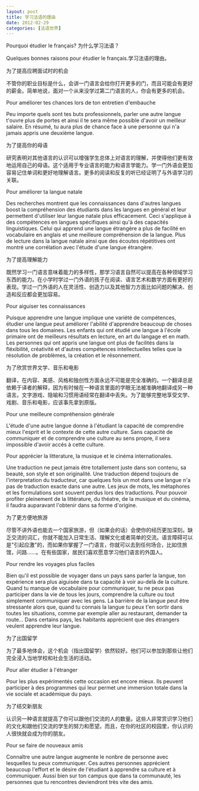 ```yaml
---
layout: post
title: 学习法语的理由
date: 2012-02-29
categories: [法语世界]  
---
```


Pourquoi étudier le français? 为什么学习法语？

Quelques bonnes raisons pour étudier le français.学习法语的理由。

为了提高应聘面试时的机会

不管你的职业目标是什么，会讲一门语言会给你打开更多的门，而且可能会有更好的薪金。简单地说，面对一个从来没学过第二门语言的人，你会有更多的机会。

Pour améliorer tes chances lors de ton entretien d'embauche

Peu importe quels sont tes buts professionnels, parler une autre langue t'ouvre plus de portes et ainsi il te sera même possible d'avoir un meilleur salaire. En résumé, tu aura plus de chance face à une personne qui n'a jamais appris une deuxième langue.

为了提高你的母语

研究表明对其他语言的认识可以增强学生总体上对语言的理解，并使得他们更有效地运用自己的母语。这个适用于专业语言的能力和语言学能力。学一门外语会更加容易记住单词和更好地理解语言。更多的阅读和反复的听已经证明了与外语学习的关联。

Pour améliorer ta langue natale

Des recherches montrent que les connaissances dans d'autres langues boost la compréhension des étudiants dans les langues en général et leur permettent d'utiliser leur langue natale plus efficacement. Ceci s'applique à des compétences en langues spécifiques ainsi qu'à des capacités linguistiques. Celui qui apprend une langue étrangère a plus de facilité en vocabulaire en anglais et une meilleure compréhension de la langue. Plus de lecture dans la langue natale ainsi que des écoutes répétitives ont montré une corrélation avec l'étude d'une langue étrangère.

为了提高理解能力

既然学习一门语言意味着能力的多样性，那学习语言自然可以提高在各种领域学习东西的能力。在小学时学过一门外语的孩子在阅读、语言艺术和数学方面有更好的表现。学过一门外语的人在灵活性、创造力以及其他智力方面比如问题的解决、创造和反应都会更加容易。

Pour aiguiser tes connaissances

Puisque apprendre une langue implique une variété de compétences, étudier une langue peut améliorer l'abilité d'apprendre beaucoup de choses dans tous les domaines. Les enfants qui ont étudié une langue à l'école primaire ont de meilleurs résultats en lecture, en art du langage et en math. Les personnes qui ont appris une langue ont plus de facilités dans la fléxibilité, créativité et d'autres compétences intellectuelles telles que la résolution de problèmes, la création et le résonnement.

为了欣赏世界文学、音乐和电影

翻译，在内容、美感、风格和独创性方面永远不可能是完全准确的。一个翻译总是依赖于译者的解释，因为有时候在一种语言里面的字眼无法被准确地翻译成另一种语言。文字游戏、隐喻和习惯用语经常在翻译中丢失。为了能够完整地享受文学、戏剧、音乐和电影，应该事先拿到原版。

Pour une meilleure compréhension générale

L'étude d'une autre langue donne à l'étudiant la capacité de comprendre mieux l'esprit et le contexte de cette autre culture. Sans capacité de communiquer et de comprendre une culture au sens propre, il sera impossible d'avoir accés à cette culture.

Pour apprécier la litterature, la musique et le cinéma internationales.

Une traduction ne peut jamais être totallement juste dans son contenu, sa beauté, son style et son originalité. Une traduction dépend toujours de l'interpretation du traducteur, car quelques fois un mot dans une langue n'a pas de traduction exacte dans une autre. Les jeux de mots, les métaphores et les formulations sont souvent perdus lors des traductions. Pour pouvoir profiter pleinement de la littérature, du théatre, de la musique et du cinéma, il faudra auparavant l'obtenir dans sa forme d'origine.

为了更方便地旅游

尽管不讲外语也能去一个国家旅游，但（如果会的话）会使你的经历更加深刻。缺乏交流的词汇，你就不能加入日常生活、理解文化或者简单的交流。语言障碍可以是"引起应激"的，而如果你掌握了一门语言，你就可以去到任何场合，比如住旅馆，问路......。在有些国家，居民们喜欢愿意学习他们语言的外国人。

Pour rendre les voyages plus faciles

Bien qu'il est possible de voyager dans un pays sans parler la langue, ton expérience sera plus aiguisée dans ta capacité à voir au-delà de la culture. Quand tu manque de vocabulaire pour communiquer, tu ne peux pas participer dans la vie de tous les jours, comprendre la culture ou tout simplement communiquer avec les gens. La barrière de la langue peut être stressante alors que, quand tu connais la langue tu peux t'en sortir dans toutes les situations, comme par exemple aller au restaurant, demander ta route... Dans certains pays, les habitants apprécient que des étrangers veulent apprendre leur langue.

为了出国留学

为了最多地体会，这个机会（指出国留学）依然较好。他们可以参加到那些让他们完全浸入当地学校和社会生活的活动。

Pour aller étudier à l'étranger

Pour les plus expérimentés cette occasion est encore mieux. Ils peuvent participer à des programmes qui leur permet une immersion totale dans la vie sociale et académique du pays.

为了结交新朋友

认识另一种语言就提高了你可以跟他们交流的人的数量。这些人非常赏识学习他们的文化和跟他们交流的学生的努力和愿望。而且，在你的社区的校园里，你认识的人很快就会成为你的朋友。

Pour se faire de nouveaux amis

Connaître une autre langue augmente le nonbre de personne avec lesquelles tu peux communiquer. Ces autres personnes apprécient beaucoup l'effort et le désire de l'étudiant à apprendre sa culture et à communiquer. Aussi bien sur ton campus que dans ta communauté, les personnes que tu rencontres deviendront très vite des amis.
